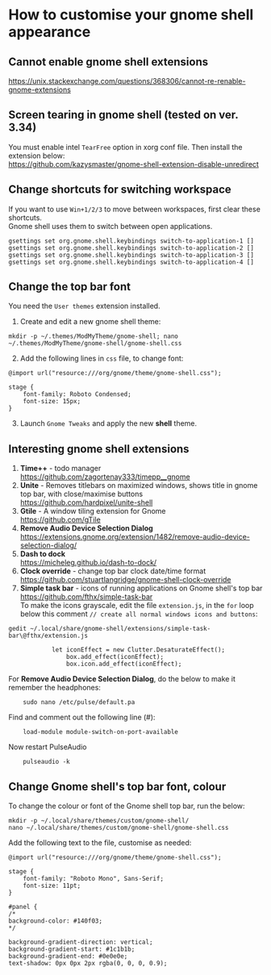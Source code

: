# How to customise your gnome shell appearance

## Cannot enable gnome shell extensions  
https://unix.stackexchange.com/questions/368306/cannot-re-renable-gnome-extensions

## Screen tearing in gnome shell (tested on ver. 3.34)
You must enable intel `TearFree` option in xorg conf file. Then install the extension below:  
https://github.com/kazysmaster/gnome-shell-extension-disable-unredirect

## Change shortcuts for switching workspace
If you want to use `Win+1/2/3` to move between workspaces, first clear these shortcuts.  
Gnome shell uses them to switch between open applications.
```
gsettings set org.gnome.shell.keybindings switch-to-application-1 []
gsettings set org.gnome.shell.keybindings switch-to-application-2 []
gsettings set org.gnome.shell.keybindings switch-to-application-3 []
gsettings set org.gnome.shell.keybindings switch-to-application-4 []
```

## Change the top bar font
You need the `User themes` extension installed.
1. Create and edit a new gnome shell theme:
```
mkdir -p ~/.themes/ModMyTheme/gnome-shell; nano ~/.themes/ModMyTheme/gnome-shell/gnome-shell.css
```
2. Add the following lines in `css` file, to change font:
```
@import url("resource:///org/gnome/theme/gnome-shell.css");

stage {
    font-family: Roboto Condensed;
    font-size: 15px;
}
```
3. Launch `Gnome Tweaks` and apply the new **shell** theme.

## Interesting gnome shell extensions
1. **Time++** - todo manager  
https://github.com/zagortenay333/timepp__gnome
2. **Unite** - Removes titlebars on maximized windows, shows title in gnome top bar, with close/maximise buttons  
https://github.com/hardpixel/unite-shell
3. **Gtile** - A window tiling extension for Gnome  
https://github.com/gTile
4. **Remove Audio Device Selection Dialog**  
https://extensions.gnome.org/extension/1482/remove-audio-device-selection-dialog/
5. **Dash to dock**  
https://micheleg.github.io/dash-to-dock/
6. **Clock override** - change top bar clock date/time format  
https://github.com/stuartlangridge/gnome-shell-clock-override
7. **Simple task bar** - icons of running applications on Gnome shell's top bar  
https://github.com/fthx/simple-task-bar  
To make the icons grayscale, edit the file `extension.js`, in the `for` loop below this comment `// create all normal windows icons and buttons`:
```
gedit ~/.local/share/gnome-shell/extensions/simple-task-bar\@fthx/extension.js
```
```
	        let iconEffect = new Clutter.DesaturateEffect();
                box.add_effect(iconEffect);
                box.icon.add_effect(iconEffect);
```

For **Remove Audio Device Selection Dialog**, do the below to make it remember the headphones:
```
    sudo nano /etc/pulse/default.pa
```
Find and comment out the following line (#):
```
    load-module module-switch-on-port-available
```
Now restart PulseAudio
```
    pulseaudio -k
```
## Change Gnome shell's top bar font, colour
To change the colour or font of the Gnome shell top bar, run the below:
```
mkdir -p ~/.local/share/themes/custom/gnome-shell/
nano ~/.local/share/themes/custom/gnome-shell/gnome-shell.css
```

Add the following text to the file, customise as needed:
```
@import url("resource:///org/gnome/theme/gnome-shell.css");

stage {
    font-family: "Roboto Mono", Sans-Serif;
    font-size: 11pt;
}

#panel {
/*
background-color: #140f03;
*/

background-gradient-direction: vertical;
background-gradient-start: #1c1b1b;
background-gradient-end: #0e0e0e;
text-shadow: 0px 0px 2px rgba(0, 0, 0, 0.9);
```
